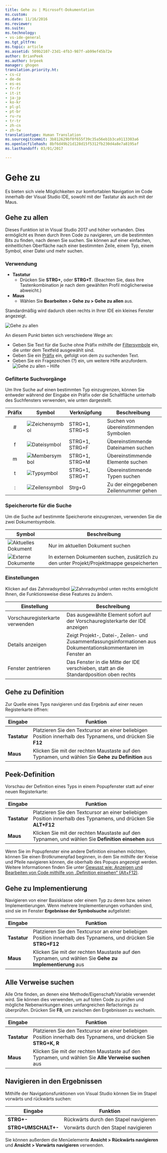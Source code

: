 ```yaml
---
title: Gehe zu | Microsoft-Dokumentation
ms.custom: 
ms.date: 11/16/2016
ms.reviewer: 
ms.suite: 
ms.technology:
- vs-ide-general
ms.tgt_pltfrm: 
ms.topic: article
ms.assetid: 509b2107-23d1-4fb3-987f-ab99ef45b72e
author: BrianPeek
ms.author: brpeek
manager: ghogen
translation.priority.ht:
- cs-cz
- de-de
- es-es
- fr-fr
- it-it
- ja-jp
- ko-kr
- pl-pl
- pt-br
- ru-ru
- tr-tr
- zh-cn
- zh-tw
translationtype: Human Translation
ms.sourcegitcommit: 3b812629bf0f655f39c35a56eb1b3ca9113303a6
ms.openlocfilehash: 8bf6d49b21d128d15f5312fb230d4a8e7a8195af
ms.lasthandoff: 03/01/2017

---
```


# <a name="go-to"></a>Gehe zu
Es bieten sich viele Möglichkeiten zur komfortablen Navigation im Code innerhalb der Visual Studio IDE, sowohl mit der Tastatur als auch mit der Maus.

<!-- VERSIONLESS -->
## <a name="go-to-all"></a>Gehe zu allen
Dieses Funktion ist in Visual Studio 2017 und höher vorhanden.  Dies ermöglicht es Ihnen durch Ihren Code zu navigieren, um die bestimmten Bits zu finden, nach denen Sie suchen.  Sie können auf einer einfachen, einheitlichen Oberfläche nach einer bestimmten Zeile, einem Typ, einem Symbol, einer Datei und mehr suchen.

### <a name="how-to-use"></a>Verwendung
* **Tastatur**
  * Drücken Sie **STRG+,** oder **STRG+T**.  (Beachten Sie, dass Ihre Tastenkombination je nach dem gewählten Profil möglicherweise abweicht.)
* **Maus**
  * Wählen Sie **Bearbeiten > Gehe zu > Gehe zu allen** aus.

Standardmäßig wird dadurch oben rechts in Ihrer IDE ein kleines Fenster angezeigt.

![Gehe zu allen](media/gotoall.png)

An diesem Punkt bieten sich verschiedene Wege an:
* Geben Sie Text für die Suche ohne Präfix mithilfe der [Filtersymbole](#filtered-searches) ein, die unter dem Textfeld ausgewählt sind.
* Geben Sie ein [Präfix](#filtered-searches) ein, gefolgt von dem zu suchenden Text.
* Geben Sie ein Fragezeichen (?) ein, um weitere Hilfe anzufordern.
  ![Gehe zu allen – Hilfe](media/gotoall_help.png)

### <a name="filtered-searches"></a>Gefilterte Suchvorgänge
Um Ihre Suche auf einen bestimmten Typ einzugrenzen, können Sie entweder während der Eingabe ein Präfix oder die Schaltfläche unterhalb des Suchfensters verwenden, wie unten dargestellt.

Präfix | Symbol | Verknüpfung | Beschreibung
:----: | ---- | -------- | ---
#      | ![Zeichensymbol](media/gotoall_symbolicon.png) | STRG+1, STRG+S | Suchen von übereinstimmenden Symbolen
f      | ![Dateisymbol](media/gotoall_fileicon.png)     | STRG+1, STRG+F | Übereinstimmende Dateinamen suchen
m      | ![Membersymbol](media/gotoall_membericon.png) | STRG+1, STRG+M | Übereinstimmende Elemente suchen
t      | ![Typsymbol](media/gotoall_typeicon.png)     | STRG+1, STRG+T | Übereinstimmende Typen suchen
:      | ![Zeilensymbol](media/gotoall_lineicon.png)     | Strg+G         | Zu der eingegebenen Zeilennummer gehen

### <a name="search-locations"></a>Speicherorte für die Suche
Um die Suche auf bestimmte Speicherorte einzugrenzen, verwenden Sie die zwei Dokumentsymbole.

Symbol | Beschreibung
---- | ---
![Aktuelles Dokument](media/gotoall_currentdocument.png) | Nur im aktuellen Dokument suchen
![Externe Dokumente](media/gotoall_external.png) | In externen Dokumenten suchen, zusätzlich zu den unter Projekt/Projektmappe gespeicherten

### <a name="settings"></a>Einstellungen
Klicken auf das Zahnradsymbol ![Zahnradsymbol](media/gotoall_gear.png) unten rechts ermöglicht Ihnen, die Funktionsweise diese Features zu ändern.

Einstellung | Beschreibung
------- | ---
Vorschauregisterkarte verwenden | Das ausgewählte Element sofort auf der Vorschauregisterkarte der IDE anzeigen
Details anzeigen    | Zeigt Projekt-, Datei-, Zeilen- und Zusammenfassungsinformationen aus Dokumentationskommentaren im Fenster an
Fenster zentrieren   | Das Fenster in die Mitte der IDE verschieben, statt an die Standardposition oben rechts
<!-- END VERSIONLESS -->

## <a name="go-to-definition"></a>Gehe zu Definition
Zur Quelle eines Typs navigieren und das Ergebnis auf einer neuen Registerkarte öffnen:

Eingabe        | Funktion 
------------ | ---
**Tastatur** | Platzieren Sie den Textcursor an einer beliebigen Position innerhalb des Typnamens, und drücken Sie **F12**
**Maus**    | Klicken Sie mit der rechten Maustaste auf den Typnamen, und wählen Sie **Gehe zu Definition** aus

## <a name="peek-definition"></a>Peek-Definition
Vorschau der Definition eines Typs in einem Popupfenster statt auf einer neuen Registerkarte:

Eingabe        | Funktion 
------------ | ---
**Tastatur** | Platzieren Sie den Textcursor an einer beliebigen Position innerhalb des Typnamens, und drücken Sie **ALT+F12**
**Maus**    | Klicken Sie mit der rechten Maustaste auf den Typnamen, und wählen Sie **Definition einsehen** aus

Wenn Sie im Popupfenster eine andere Definition einsehen möchten, können Sie einen Brotkrumenpfad beginnen, in dem Sie mithilfe der Kreise und Pfeile navigieren können, die oberhalb des Popups angezeigt werden.  Weitere Informationen finden Sie unter [Gewusst wie: Anzeigen und Bearbeiten von Code mithilfe von „Definition einsehen“ (Alt+F12)](how-to-view-and-edit-code-by-using-peek-definition-alt-plus-f12.md).

## <a name="go-to-implementation"></a>Gehe zu Implementierung
Navigieren von einer Basisklasse oder einem Typ zu deren bzw. seinen Implementierungen.  Wenn mehrere Implementierungen vorhanden sind, sind sie im Fenster **Ergebnisse der Symbolsuche** aufgelistet:

Eingabe        | Funktion 
------------ | ---
**Tastatur** | Platzieren Sie den Textcursor an einer beliebigen Position innerhalb des Typnamens, und drücken Sie **STRG+F12**
**Maus**    | Klicken Sie mit der rechten Maustaste auf den Typnamen, und wählen Sie **Gehe zu Implementierung** aus

## <a name="find-all-references"></a>Alle Verweise suchen
Alle Orte finden, an denen eine Methode/Eigenschaft/Variable verwendet wird.  Sie können dies verwenden, um auf toten Code zu prüfen und mögliche Nebenwirkungen eines umfangreichen Refactorings zu überprüfen.  Drücken Sie **F8**, um zwischen den Ergebnissen zu wechseln.

Eingabe        | Funktion 
------------ | ---
**Tastatur** | Platzieren Sie den Textcursor an einer beliebigen Position innerhalb des Typnamens, und drücken Sie **STRG+K, R**
**Maus**    | Klicken Sie mit der rechten Maustaste auf den Typnamen, und wählen Sie **Alle Verweise suchen** aus

## <a name="navigating-results"></a>Navigieren in den Ergebnissen
Mithilfe der Navigationsfunktionen von Visual Studio können Sie im Stapel vorwärts und rückwärts suchen:

Eingabe        | Funktion 
------------ | ---
**STRG+-**          | Rückwärts durch den Stapel navigieren
**STRG+UMSCHALT+-**    | Vorwärts durch den Stapel navigieren

Sie können außerdem die Menüelemente **Ansicht > Rückwärts navigieren** und **Ansicht > Vorwärts navigieren** verwenden.
